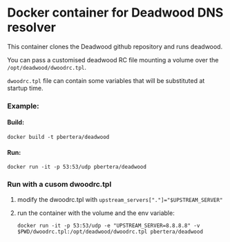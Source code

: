 # Docker container for Deadwood DNS resolver

This container clones the Deadwood github repository and runs deadwood.

You can pass a customised deadwood RC file mounting a volume over the `/opt/deadwood/dwoodrc.tpl`.

`dwoodrc.tpl` file can contain some variables that will be substituted at startup time.

### Example:

#### Build:

`docker build -t pbertera/deadwood`

#### Run:

`docker run -it -p 53:53/udp pbertera/deadwood`

### Run with a cusom dwoodrc.tpl

1. modify the dwoodrc.tpl with `upstream_servers["."]="$UPSTREAM_SERVER"`
2. run the container with the volume and the env variable:

    `docker run -it -p 53:53/udp -e "UPSTREAM_SERVER=8.8.8.8" -v $PWD/dwoodrc.tpl:/opt/deadwood/dwoodrc.tpl pbertera/deadwood`
